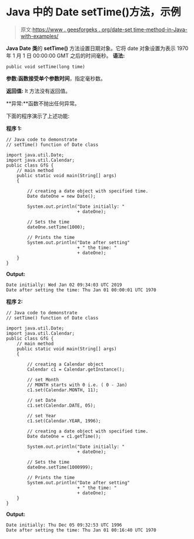 # Java 中的 Date setTime()方法，示例

> 原文:[https://www . geesforgeks . org/date-set time-method-in-Java-with-examples/](https://www.geeksforgeeks.org/date-settime-method-in-java-with-examples/)

**Java Date 类**的 **setTime()** 方法设置日期对象。它将 date 对象设置为表示 1970 年 1 月 1 日 00:00:00 GMT 之后的时间毫秒。
**语法:**

```
public void setTime(long time)

```

**参数:**函数接受单个参数**时间**，指定毫秒数。

**返回值:** It 方法没有返回值。

**异常:**函数不抛出任何异常。

下面的程序演示了上述功能:

**程序 1:**

```
// Java code to demonstrate
// setTime() function of Date class

import java.util.Date;
import java.util.Calendar;
public class GfG {
    // main method
    public static void main(String[] args)
    {

        // creating a date object with specified time.
        Date dateOne = new Date();

        System.out.println("Date initially: "
                           + dateOne);

        // Sets the time
        dateOne.setTime(1000);

        // Prints the time
        System.out.println("Date after setting"
                           + " the time: "
                           + dateOne);
    }
}
```

**Output:**

```
Date initially: Wed Jan 02 09:34:03 UTC 2019
Date after setting the time: Thu Jan 01 00:00:01 UTC 1970

```

**程序 2:**

```
// Java code to demonstrate
// setTime() function of Date class

import java.util.Date;
import java.util.Calendar;
public class GfG {
    // main method
    public static void main(String[] args)
    {

        // creating a Calendar object
        Calendar c1 = Calendar.getInstance();

        // set Month
        // MONTH starts with 0 i.e. ( 0 - Jan)
        c1.set(Calendar.MONTH, 11);

        // set Date
        c1.set(Calendar.DATE, 05);

        // set Year
        c1.set(Calendar.YEAR, 1996);

        // creating a date object with specified time.
        Date dateOne = c1.getTime();

        System.out.println("Date initially: "
                           + dateOne);

        // Sets the time
        dateOne.setTime(1000999);

        // Prints the time
        System.out.println("Date after setting"
                           + " the time: "
                           + dateOne);
    }
}
```

**Output:**

```
Date initially: Thu Dec 05 09:32:53 UTC 1996
Date after setting the time: Thu Jan 01 00:16:40 UTC 1970

```